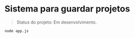 <h1>Sistema para guardar projetos</h1>

> Status do projeto: Em desenvolvimento.

```
node app.js
```
